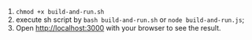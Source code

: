 1. `chmod +x build-and-run.sh`
2. execute sh script by `bash build-and-run.sh` or `node build-and-run.js`;
3. Open [http://localhost:3000](http://localhost:3000) with your browser to see the result.
